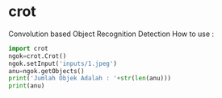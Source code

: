 # crot
Convolution based Object Recognition Detection 
How to use :

```py
import crot
ngok=crot.Crot()
ngok.setInput('inputs/1.jpeg')
anu=ngok.getObjects()
print('Jumlah Objek Adalah : '+str(len(anu)))
print(anu)
```